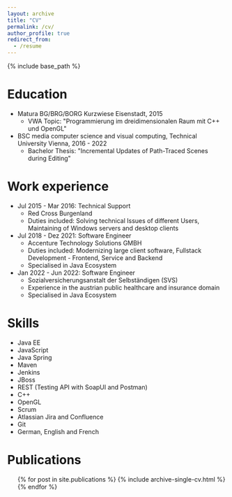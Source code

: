 ```yaml
---
layout: archive
title: "CV"
permalink: /cv/
author_profile: true
redirect_from:
  - /resume
---
```


{% include base_path %}

Education
======
* Matura BG/BRG/BORG Kurzwiese Eisenstadt, 2015
  * VWA Topic: "Programmierung im dreidimensionalen Raum mit C++ und OpenGL"
* BSC media computer science and visual computing, Technical University Vienna, 2016 - 2022
  * Bachelor Thesis: "Incremental Updates of Path-Traced Scenes during Editing"

Work experience
======
* Jul 2015 - Mar 2016: Technical Support
  * Red Cross Burgenland
  * Duties included: Solving technical Issues of different Users, Maintaining of Windows servers and desktop clients
* Jul 2018 - Dez 2021: Software Engineer
  * Accenture Technology Solutions GMBH
  * Duties included: Modernizing large client software, Fullstack Development - Frontend, Service and Backend
  * Specialised in Java Ecosystem
* Jan 2022 - Jun 2022: Software Engineer
  * Sozialversicherungsanstalt der Selbständigen (SVS)
  * Experience in the austrian public healthcare and insurance domain
  * Specialised in Java Ecosystem
  
Skills
======
* Java EE
* JavaScript
* Java Spring
* Maven
* Jenkins
* JBoss
* REST (Testing API with SoapUI and Postman)
* C++
* OpenGL
* Scrum
* Atlassian Jira and Confluence
* Git
* German, English and French


Publications
======
  <ul>{% for post in site.publications %}
    {% include archive-single-cv.html %}
  {% endfor %}</ul>
